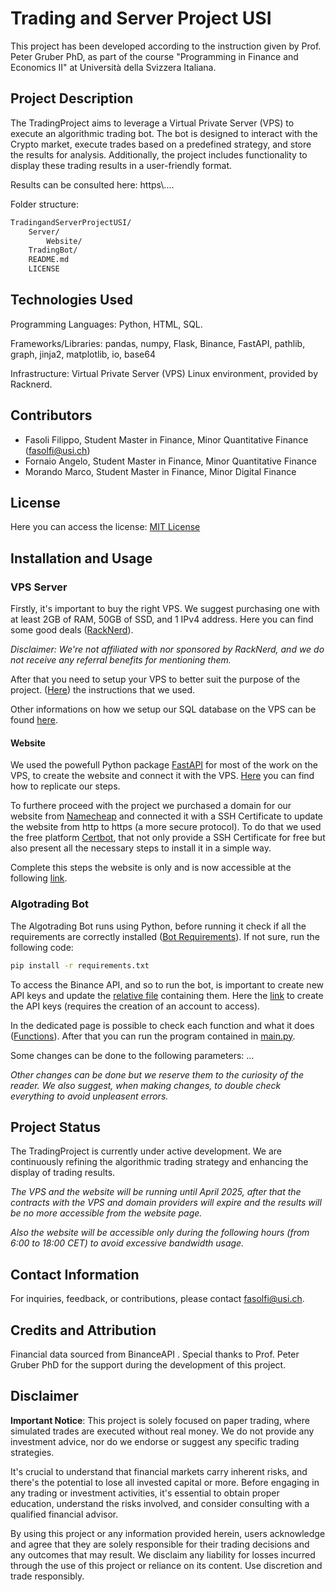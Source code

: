 # Trading and Server Project USI

This project has been developed according to the instruction given by Prof. Peter Gruber PhD, as part of the course "Programming in Finance and Economics II" at Università della Svizzera Italiana.

## Project Description
The TradingProject aims to leverage a Virtual Private Server (VPS) to execute an algorithmic trading bot. The bot is designed to interact with the Crypto market, execute trades based on a predefined strategy, and store the results for analysis. Additionally, the project includes functionality to display these trading results in a user-friendly format.

Results can be consulted here: https\\....

Folder structure:
```bash
TradingandServerProjectUSI/
    Server/
        Website/
    TradingBot/
    README.md
    LICENSE
```
## Technologies Used
Programming Languages: Python, HTML, SQL.

Frameworks/Libraries: pandas, numpy, Flask, Binance, FastAPI, pathlib, graph, jinja2, matplotlib, io, base64

Infrastructure: Virtual Private Server (VPS) Linux environment, provided by Racknerd.



## Contributors
- Fasoli Filippo, Student Master in Finance, Minor Quantitative Finance (fasolfi@usi.ch)
- Fornaio Angelo, Student Master in Finance, Minor Quantitative Finance
- Morando Marco, Student Master in Finance, Minor Digital Finance

## License
Here you can access the license: [MIT License](/LICENSE)


## Installation and Usage
### VPS Server
Firstly, it's important to buy the right VPS. We suggest purchasing one with at least 2GB of RAM, 50GB of SSD, and 1 IPv4 address. Here you can find some good deals ([RackNerd](https://www.racknerd.com/BlackFriday/)). 

*Disclaimer: We're not affiliated with nor sponsored by RackNerd, and we do not receive any referral benefits for mentioning them.*

After that you need to setup your VPS to better suit the purpose of the project. ([Here](Server/VPS_Setup.md)) the instructions that we used.

Other informations on how we setup our SQL database on the VPS can be found [here](Server/CreateSQLdatabase.md).

#### Website
We used the powefull Python package [FastAPI](https://fastapi.tiangolo.com/) for most of the work on the VPS, to create the website and connect it with the VPS. [Here](/Server/Website) you can find how to replicate our steps.

To furthere proceed with the project we purchased a domain for our website from [Namecheap](https://www.namecheap.com/domains) and connected it with a SSH Certificate to update the website from http to https (a more secure protocol). To do that we used the free platform [Certbot](https://certbot.eff.org), that not only provide a SSH Certificate for free but also present all the necessary steps to install it in a simple way.

Complete this steps the website is only and is now accessible at the following [link](https://www.algotradingproject.online).



### Algotrading Bot
The Algotrading Bot runs using Python, before running it check if all the requirements are correctly installed ([Bot Requirements](/TradingBot/requirements.txt)). If not sure, run the following code:
```bash
pip install -r requirements.txt
```
To access the Binance API, and so to run the bot, is important to create new API keys and update the [relative file](/TradingBot/api_keys.json) containing them. Here the [link](https://testnet.binancefuture.com/en/futures/BTCUSDT) to create the API keys (requires the creation of an account to access).

In the dedicated page is possible to check each function and what it does ([Functions](/TradingBot/functions.py)). After that you can run the program contained in [main.py](/TradingBot/main.py). 

Some changes can be done to the following parameters: ...

*Other changes can be done but we reserve them to the curiosity of the reader. We also suggest, when making changes, to double check everything to avoid unpleasent errors.*

## Project Status
The TradingProject is currently under active development. We are continuously refining the algorithmic trading strategy and enhancing the display of trading results. 

*The VPS and the website will be running until April 2025, after that the contracts with the VPS and domain providers will expire and the results will be no more accessible from the website page.*

*Also the website will be accessible only during the following hours (from 6:00 to 18:00 CET) to avoid excessive bandwidth usage.*

## Contact Information
For inquiries, feedback, or contributions, please contact fasolfi@usi.ch.

## Credits and Attribution
Financial data sourced from BinanceAPI .
Special thanks to Prof. Peter Gruber PhD for the support during the development of this project.

## Disclaimer

**Important Notice**: This project is solely focused on paper trading, where simulated trades are executed without real money. We do not provide any investment advice, nor do we endorse or suggest any specific trading strategies. 

It's crucial to understand that financial markets carry inherent risks, and there's the potential to lose all invested capital or more. Before engaging in any trading or investment activities, it's essential to obtain proper education, understand the risks involved, and consider consulting with a qualified financial advisor. 

By using this project or any information provided herein, users acknowledge and agree that they are solely responsible for their trading decisions and any outcomes that may result. We disclaim any liability for losses incurred through the use of this project or reliance on its content. Use discretion and trade responsibly.

